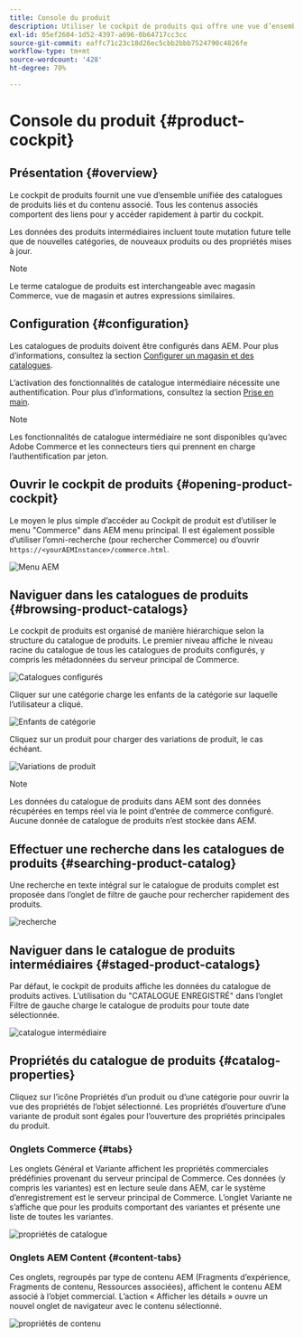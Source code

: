 ```yaml
---
title: Console du produit
description: Utiliser le cockpit de produits qui offre une vue d’ensemble unifiée des catalogues de produits liés et du contenu associé.
exl-id: 05ef2604-1d52-4397-a696-0b64717cc3cc
source-git-commit: eaffc71c23c18d26ec5cbb2bbb7524790c4826fe
workflow-type: tm+mt
source-wordcount: '428'
ht-degree: 70%

---
```


# Console du produit {#product-cockpit}

## Présentation {#overview}

Le cockpit de produits fournit une vue d’ensemble unifiée des catalogues de produits liés et du contenu associé. Tous les contenus associés comportent des liens pour y accéder rapidement à partir du cockpit.

Les données des produits intermédiaires incluent toute mutation future telle que de nouvelles catégories, de nouveaux produits ou des propriétés mises à jour.

>[!NOTE]
>
>Le terme catalogue de produits est interchangeable avec magasin Commerce, vue de magasin et autres expressions similaires.

## Configuration {#configuration}

Les catalogues de produits doivent être configurés dans AEM. Pour plus d’informations, consultez la section [Configurer un magasin et des catalogues](/help/commerce/cif/getting-started.md#catalog).

L’activation des fonctionnalités de catalogue intermédiaire nécessite une authentification. Pour plus d’informations, consultez la section [Prise en main](/help/commerce/cif/getting-started.md).

>[!NOTE]
>
>Les fonctionnalités de catalogue intermédiaire ne sont disponibles qu’avec Adobe Commerce et les connecteurs tiers qui prennent en charge l’authentification par jeton.

## Ouvrir le cockpit de produits {#opening-product-cockpit}

Le moyen le plus simple d’accéder au Cockpit de produit est d’utiliser le menu &quot;Commerce&quot; dans AEM menu principal. Il est également possible d’utiliser l’omni-recherche (pour rechercher Commerce) ou d’ouvrir `https://<yourAEMInstance>/commerce.html`.

![Menu AEM](/help/commerce/cif/assets/aem-menu.png)

## Naviguer dans les catalogues de produits {#browsing-product-catalogs}

Le cockpit de produits est organisé de manière hiérarchique selon la structure du catalogue de produits. Le premier niveau affiche le niveau racine du catalogue de tous les catalogues de produits configurés, y compris les métadonnées du serveur principal de Commerce.

![Catalogues configurés](/help/commerce/cif/assets/catalog-overview.png)

Cliquer sur une catégorie charge les enfants de la catégorie sur laquelle l’utilisateur a cliqué.

![Enfants de catégorie](/help/commerce/cif/assets/catalog-category-children.png)

Cliquez sur un produit pour charger des variations de produit, le cas échéant.

![Variations de produit](/help/commerce/cif/assets/catalog-product-variation.png)

>[!NOTE]
>
>Les données du catalogue de produits dans AEM sont des données récupérées en temps réel via le point d’entrée de commerce configuré. Aucune donnée de catalogue de produits n’est stockée dans AEM.

## Effectuer une recherche dans les catalogues de produits {#searching-product-catalog}

Une recherche en texte intégral sur le catalogue de produits complet est proposée dans l’onglet de filtre de gauche pour rechercher rapidement des produits.

![recherche](/help/commerce/cif/assets/search-cockpit.png)

## Naviguer dans le catalogue de produits intermédiaires {#staged-product-catalogs}

Par défaut, le cockpit de produits affiche les données du catalogue de produits actives. L’utilisation du &quot;CATALOGUE ENREGISTRÉ&quot; dans l’onglet Filtre de gauche charge le catalogue de produits pour toute date sélectionnée.

![catalogue intermédiaire](/help/commerce/cif/assets/staged-cockpit.png)

## Propriétés du catalogue de produits {#catalog-properties}

Cliquez sur l’icône Propriétés d’un produit ou d’une catégorie pour ouvrir la vue des propriétés de l’objet sélectionné. Les propriétés d’ouverture d’une variante de produit sont égales pour l’ouverture des propriétés principales du produit.

### Onglets Commerce {#tabs}

Les onglets Général et Variante affichent les propriétés commerciales prédéfinies provenant du serveur principal de Commerce. Ces données (y compris les variantes) est en lecture seule dans AEM, car le système d’enregistrement est le serveur principal de Commerce. L’onglet Variante ne s’affiche que pour les produits comportant des variantes et présente une liste de toutes les variantes.

![propriétés de catalogue](/help/commerce/cif/assets/catalog-properties.png)

### Onglets AEM Content {#content-tabs}

Ces onglets, regroupés par type de contenu AEM (Fragments d’expérience, Fragments de contenu, Ressources associées), affichent le contenu AEM associé à l’objet commercial. L’action « Afficher les détails » ouvre un nouvel onglet de navigateur avec le contenu sélectionné.

![propriétés de contenu](/help/commerce/cif/assets/content-properties.png)
